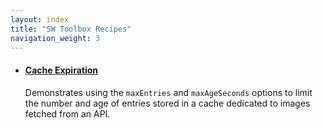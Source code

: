 ```yaml
---
layout: index
title: "SW Toolbox Recipes"
navigation_weight: 3
---
```


<ul>
  <li>
    <h4><a href="recipes/cache-expiration-options/">Cache Expiration</a></h4>
    <p>
      Demonstrates using the <code>maxEntries</code> and <code>maxAgeSeconds</code> options
      to limit the number and age of entries stored in a cache dedicated to images fetched
      from an API.
    </p>
  </li>
</ul>
